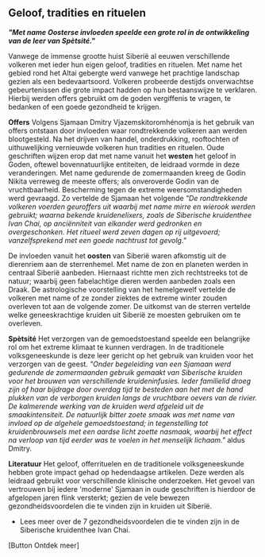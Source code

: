 ## Geloof, tradities en rituelen

_**"Met name Oosterse invloeden speelde een grote rol in de ontwikkeling van de leer van Spètsité."**_

Vanwege de immense grootte huist Siberië al eeuwen verschillende volkeren met ieder hun eigen geloof, tradities en rituelen. Met name het gebied rond het Altai gebergte werd vanwege het prachtige landschap gezien als een bedevaartsoord. Volkeren probeerde destijds onverwachtse gebeurtenissen die grote impact hadden op hun bestaanswijze te verklaren. Hierbij werden offers gebruikt om de goden vergiffenis te vragen, te bedanken of een goede gezondheid te krijgen.

**Offers** Volgens Sjamaan Dmitry Vjazemskitoromhénomja is het gebruik van offers ontstaan door invloeden waar rondtrekkende volkeren aan werden blootgesteld. Na het drijven van handel, onderdrukking, rooftochten of uithuwelijking vernieuwde volkeren hun tradities en rituelen. Oude geschriften wijzen erop dat met name vanuit het **westen** het geloof in Goden, oftewel bovennatuurlijke entiteiten, de leidraad vormde in deze veranderingen. Met name gedurende de zomermaanden kreeg de Godin Nikita verreweg de meeste offers; als onveroverde Godin van de vruchtbaarheid. Bescherming tegen de extreme weersomstandigheden werd gevraagd. Zo vertelde de Sjamaan het volgende _"De rondtrekkende volkeren voerden geuroffers uit waarbij met name mirre en wierook werden gebruikt; waarna bekende kruidenelixers, zoals de Siberische kruidenthee Ivan Chai, op anciënniteit van elkander werd gedronken en overgeschonken. Het ritueel werd zeven dagen op rij uitgevoerd; vanzelfsprekend met een goede nachtrust tot gevolg."_

De invloeden vanuit het **oosten** van Siberië waren afkomstig uit de dierenriem aan de sterrenhemel. Met name de zon en planeten werden in centraal Siberië aanbeden. Hiernaast richtte men zich rechtstreeks tot de natuur; waarbij geen fabelachtige dieren werden aanbeden zoals een Draak. De astrologische voorstelling van het hemelgewelf vertelde de volkeren met name of ze zonder ziektes de extreme winter zouden overleven tot aan de volgende zomer. De uitkomst van de sterren vertelde welke geneeskrachtige kruiden uit Siberië ze moesten gebruiken om te overleven. 

**Spètsité** Het verzorgen van de gemoedstoestand speelde een belangrijke rol om het extreme klimaat te kunnen verdragen. In de traditionele volksgeneeskunde is deze leer gericht op het gebruik van kruiden voor het verzorgen van de geest. _"Onder begeleiding van een Sjamaan werd gedurende de zomermaanden gebruik gemaakt van Siberische kruiden voor het brouwen van verschillende kruideninfusies. Ieder familielid droeg zijn of haar bijdrage door overdag tijd te besteden aan het met de hand plukken van de verborgen kruiden langs de vruchtbare oevers van de rivier. De kalmerende werking van de kruiden werd afgeleid uit de smaakintensiteit. De natuurlijk bitter zoete smaak was met name van invloed op de algehele gemoedstoestand; in tegenstelling tot kruidenbrouwsels met een aardse licht zoette nasmaak, waarbij het effect na verloop van tijd eerder was te voelen in het menselijk lichaam."_ aldus Dmitry.

**Literatuur** Het geloof, offerrituelen en de traditionele volksgeneeskunde hebben grote impact gehad op hedendaagse artikelen. Deze werden als leidraad gebruikt voor verschillende klinische onderzoeken. Het gevoel van vertrouwen bij iedere 'moderne' Sjamaan in oude geschriften is hierdoor de afgelopen jaren flink versterkt; gezien de vele bewezen gezondheidsvoordelen die te vinden zijn in kruiden uit Siberië. 

* Lees meer over de 7 gezondheidsvoordelen die te vinden zijn in de Siberische kruidenthee Ivan Chai.

[Button Ontdek meer] 
